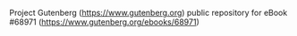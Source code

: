 Project Gutenberg (https://www.gutenberg.org) public repository for
eBook #68971 (https://www.gutenberg.org/ebooks/68971)
